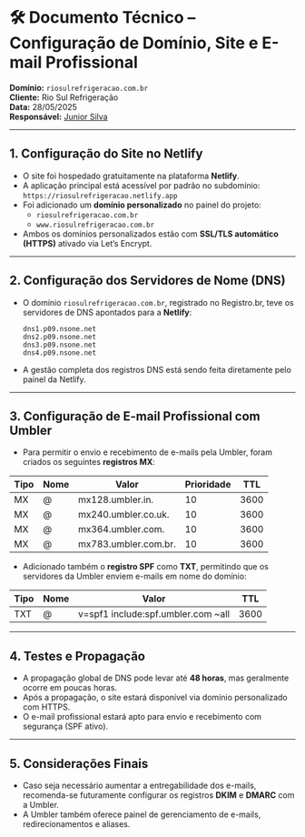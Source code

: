 
# 🛠️ Documento Técnico – Configuração de Domínio, Site e E-mail Profissional  

**Domínio:** `riosulrefrigeracao.com.br`  
**Cliente:** Rio Sul Refrigeração  
**Data:** 28/05/2025  
**Responsável:** [Junior Silva](https://github.com/JuniorSilva88)

---

## 1. Configuração do Site no Netlify

- O site foi hospedado gratuitamente na plataforma **Netlify**.
- A aplicação principal está acessível por padrão no subdomínio:  
  `https://riosulrefrigeracao.netlify.app`
- Foi adicionado um **domínio personalizado** no painel do projeto:
  - `riosulrefrigeracao.com.br`
  - `www.riosulrefrigeracao.com.br`
- Ambos os domínios personalizados estão com **SSL/TLS automático (HTTPS)** ativado via Let’s Encrypt.

---

## 2. Configuração dos Servidores de Nome (DNS)

- O domínio `riosulrefrigeracao.com.br`, registrado no Registro.br, teve os servidores de DNS apontados para a **Netlify**:
  ```
  dns1.p09.nsone.net  
  dns2.p09.nsone.net  
  dns3.p09.nsone.net  
  dns4.p09.nsone.net
  ```
- A gestão completa dos registros DNS está sendo feita diretamente pelo painel da Netlify.

---

## 3. Configuração de E-mail Profissional com Umbler

- Para permitir o envio e recebimento de e-mails pela Umbler, foram criados os seguintes **registros MX**:

| Tipo | Nome | Valor                     | Prioridade | TTL   |
|------|------|---------------------------|------------|-------|
| MX   | @    | mx128.umbler.in.          | 10         | 3600  |
| MX   | @    | mx240.umbler.co.uk.       | 10         | 3600  |
| MX   | @    | mx364.umbler.com.         | 10         | 3600  |
| MX   | @    | mx783.umbler.com.br.      | 10         | 3600  |

- Adicionado também o **registro SPF** como **TXT**, permitindo que os servidores da Umbler enviem e-mails em nome do domínio:

| Tipo | Nome | Valor                                  | TTL   |
|------|------|-----------------------------------------|-------|
| TXT  | @    | v=spf1 include:spf.umbler.com ~all      | 3600  |

---

## 4. Testes e Propagação

- A propagação global de DNS pode levar até **48 horas**, mas geralmente ocorre em poucas horas.
- Após a propagação, o site estará disponível via domínio personalizado com HTTPS.
- O e-mail profissional estará apto para envio e recebimento com segurança (SPF ativo).

---

## 5. Considerações Finais

- Caso seja necessário aumentar a entregabilidade dos e-mails, recomenda-se futuramente configurar os registros **DKIM** e **DMARC** com a Umbler.
- A Umbler também oferece painel de gerenciamento de e-mails, redirecionamentos e aliases.
